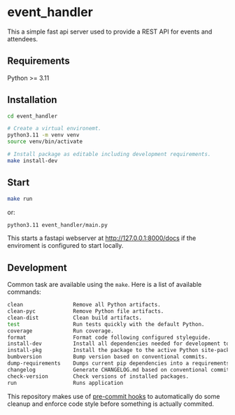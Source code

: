 # event_handler
This a simple fast api server used to provide a REST API for events and attendees.


## Requirements

Python >= 3.11


## Installation

```bash
cd event_handler

# Create a virtual environemt.
python3.11 -m venv venv
source venv/bin/activate

# Install package as editable including development requirements.
make install-dev
```

## Start
```bash
make run
```
or:
```bash
python3.11 event_handler/main.py
```

This starts a fastapi webserver at http://127.0.0.1:8000/docs if the enviroment is configured to start locally.


## Development

Common task are available using the `make`.
Here is a list of available commands:

```bash
clean                Remove all Python artifacts.
clean-pyc            Remove Python file artifacts.
clean-dist           Clean build artifacts.
test                 Run tests quickly with the default Python.
coverage             Run coverage.
format               Format code following configured styleguide.
install-dev          Install all dependencies needed for development to the active Python site-packages.
install-pkg          Install the package to the active Python site-packages.
bumbversion          Bump version based on conventional commits.
dump-requirements    Dumps current pip dependencies into a requirements.txt
changelog            Generate CHANGELOG.md based on conventional commits.
check-version        Check versions of installed packages.
run                  Runs application
```

This repository makes use of [pre-commit hooks](https://pre-commit.com)
to automatically do some cleanup and enforce code style before something is
actually commited.
